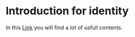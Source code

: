 # Introduction for identity

In this [Link](https://docs.microsoft.com/en-us/aspnet/core/security/authentication/identity?view=aspnetcore-2.1&tabs=visual-studio) you will find a lot of usfull contents.